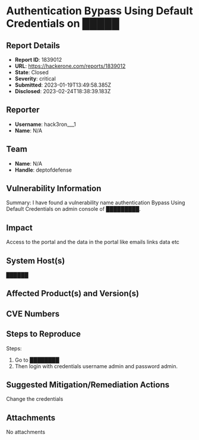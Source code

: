 # Authentication Bypass Using Default Credentials on █████

## Report Details
- **Report ID**: 1839012
- **URL**: https://hackerone.com/reports/1839012
- **State**: Closed
- **Severity**: critical
- **Submitted**: 2023-01-19T13:49:58.385Z
- **Disclosed**: 2023-02-24T18:38:39.183Z

## Reporter
- **Username**: hack3ron___1
- **Name**: N/A

## Team
- **Name**: N/A
- **Handle**: deptofdefense

## Vulnerability Information
Summary:
I have found a vulnerability name authentication Bypass Using Default Credentials on admin console of █████████.

## Impact

Access to the portal and the data in the portal like emails links data etc

## System Host(s)
██████

## Affected Product(s) and Version(s)


## CVE Numbers


## Steps to Reproduce
Steps:
1. Go to ████████
2. Then login with credentials username admin and password admin.

## Suggested Mitigation/Remediation Actions
Change the credentials



## Attachments
No attachments
